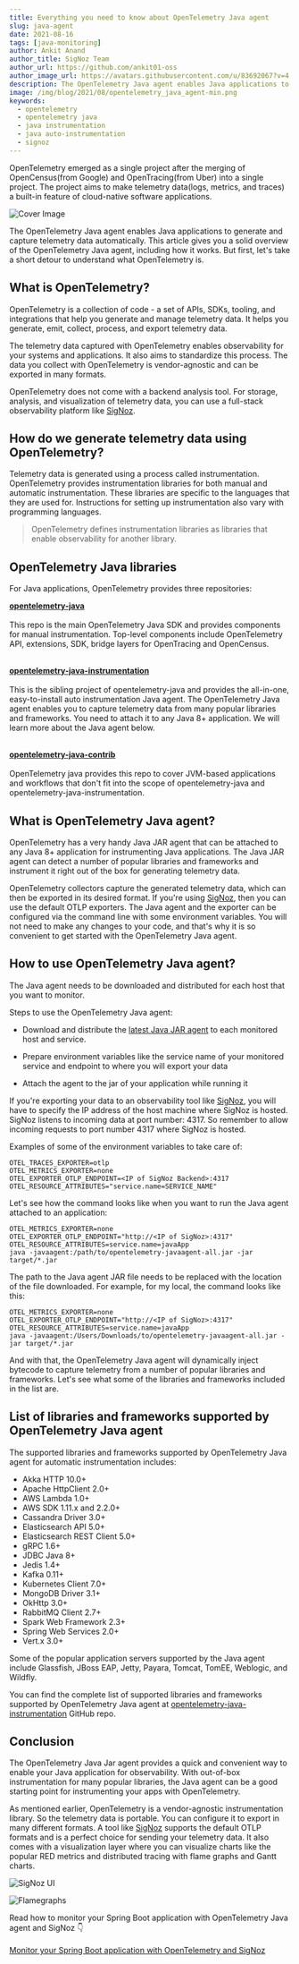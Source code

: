 ```yaml
---
title: Everything you need to know about OpenTelemetry Java agent
slug: java-agent
date: 2021-08-16
tags: [java-monitoring]
author: Ankit Anand
author_title: SigNoz Team
author_url: https://github.com/ankit01-oss
author_image_url: https://avatars.githubusercontent.com/u/83692067?v=4
description: The OpenTelemetry Java agent enables Java applications to generate and capture telemetry data automatically. It is very easy to get started...
image: /img/blog/2021/08/opentelemetry_java_agent-min.png
keywords:
  - opentelemetry
  - opentelemetry java
  - java instrumentation
  - java auto-instrumentation
  - signoz
---
```


OpenTelemetry emerged as a single project after the merging of OpenCensus(from Google) and OpenTracing(from Uber) into a single project. The project aims to make telemetry data(logs, metrics, and traces) a built-in feature of cloud-native software applications.

<!--truncate-->

![Cover Image](/img/blog/2021/08/opentelemetry_java_agent-min.png)

The OpenTelemetry Java agent enables Java applications to generate and capture telemetry data automatically. This article gives you a solid overview of the OpenTelemetry Java agent, including how it works. But first, let's take a short detour to understand what OpenTelemetry is.

## What is OpenTelemetry?

OpenTelemetry is a collection of code - a set of APIs, SDKs, tooling, and integrations that help you generate and manage telemetry data. It helps you generate, emit, collect, process, and export telemetry data.

The telemetry data captured with OpenTelemetry enables observability for your systems and applications. It also aims to standardize this process. The data you collect with OpenTelemetry is vendor-agnostic and can be exported in many formats.

OpenTelemetry does not come with a backend analysis tool. For storage, analysis, and visualization of telemetry data, you can use a full-stack observability platform like [SigNoz](https://signoz.io/).

## How do we generate telemetry data using OpenTelemetry?

Telemetry data is generated using a process called instrumentation. OpenTelemetry provides instrumentation libraries for both manual and automatic instrumentation. These libraries are specific to the languages that they are used for. Instructions for setting up instrumentation also vary with programming languages.

> OpenTelemetry defines instrumentation libraries as libraries that enable observability for another library.

## OpenTelemetry Java libraries

For Java applications, OpenTelemetry provides three repositories:

<a href = "https://github.com/open-telemetry/opentelemetry-java" rel="noopener noreferrer nofollow" target="_blank" ><b>opentelemetry-java</b></a><br></br>This repo is the main OpenTelemetry Java SDK and provides components for manual instrumentation. Top-level components include OpenTelemetry API, extensions, SDK, bridge layers for OpenTracing and OpenCensus.<br></br>

<a href = "https://github.com/open-telemetry/opentelemetry-java-instrumentation" rel="noopener noreferrer nofollow" target="_blank" ><b>opentelemetry-java-instrumentation</b></a><br></br>This is the sibling project of opentelemetry-java and provides the all-in-one, easy-to-install auto instrumentation Java agent. The OpenTelemetry Java agent enables you to capture telemetry data from many popular libraries and frameworks. You need to attach it to any Java 8+ application. We will learn more about the Java agent below.<br></br>

<a href = "https://github.com/open-telemetry/opentelemetry-java-contrib" rel="noopener noreferrer nofollow" target="_blank" ><b>opentelemetry-java-contrib</b></a><br></br>
OpenTelemetry java provides this repo to cover JVM-based applications and workflows that don't fit into the scope of opentelemetry-java and opentelemetry-java-instrumentation.

## What is OpenTelemetry Java agent?

OpenTelemetry has a very handy Java JAR agent that can be attached to any Java 8+ application for instrumenting Java applications. The Java JAR agent can detect a number of popular libraries and frameworks and instrument it right out of the box for generating telemetry data.

OpenTelemetry collectors capture the generated telemetry data, which can then be exported in its desired format. If you're using [SigNoz](https://signoz.io/), then you can use the default OTLP exporters. The Java agent and the exporter can be configured via the command line with some environment variables. You will not need to make any changes to your code, and that's why it is so convenient to get started with the OpenTelemetry Java agent.

## How to use OpenTelemetry Java agent?

The Java agent needs to be downloaded and distributed for each host that you want to monitor.

Steps to use the OpenTelemetry Java agent:

- Download and distribute the [latest Java JAR agent](https://github.com/open-telemetry/opentelemetry-java-instrumentation/releases/latest/download/opentelemetry-javaagent-all.jar) to each monitored host and service.

- Prepare environment variables like the service name of your monitored service and endpoint to where you will export your data

- Attach the agent to the jar of your application while running it

If you're exporting your data to an observability tool like [SigNoz](https://signoz.io/), you will have to specify the IP address of the host machine where SigNoz is hosted. SigNoz listens to incoming data at port number: 4317. So remember to allow incoming requests to port number 4317 where SigNoz is hosted.

Examples of some of the environment variables to take care of:

```
OTEL_TRACES_EXPORTER=otlp
OTEL_METRICS_EXPORTER=none
OTEL_EXPORTER_OTLP_ENDPOINT=<IP of SigNoz Backend>:4317
OTEL_RESOURCE_ATTRIBUTES="service.name=SERVICE_NAME"
```

Let's see how the command looks like when you want to run the Java agent attached to an application:

```
OTEL_METRICS_EXPORTER=none
OTEL_EXPORTER_OTLP_ENDPOINT="http://<IP of SigNoz>:4317"
OTEL_RESOURCE_ATTRIBUTES=service.name=javaApp
java -javaagent:/path/to/opentelemetry-javaagent-all.jar -jar target/*.jar
```

The path to the Java agent JAR file needs to be replaced with the location of the file downloaded. For example, for my local, the command looks like this:

```
OTEL_METRICS_EXPORTER=none
OTEL_EXPORTER_OTLP_ENDPOINT="http://<IP of SigNoz>:4317"
OTEL_RESOURCE_ATTRIBUTES=service.name=javaApp
java -javaagent:/Users/Downloads/to/opentelemetry-javaagent-all.jar -jar target/*.jar
```

And with that, the OpenTelemetry Java agent will dynamically inject bytecode to capture telemetry from a number of popular libraries and frameworks. Let's see what some of the libraries and frameworks included in the list are.

## List of libraries and frameworks supported by OpenTelemetry Java agent

The supported libraries and frameworks supported by OpenTelemetry Java agent for automatic instrumentation includes:

- Akka HTTP 10.0+
- Apache HttpClient 2.0+
- AWS Lambda 1.0+
- AWS SDK 1.11.x and 2.2.0+
- Cassandra Driver 3.0+
- Elasticsearch API 5.0+
- Elasticsearch REST Client 5.0+
- gRPC 1.6+
- JDBC Java 8+
- Jedis 1.4+
- Kafka 0.11+
- Kubernetes Client 7.0+
- MongoDB Driver 3.1+
- OkHttp 3.0+
- RabbitMQ Client 2.7+
- Spark Web Framework 2.3+
- Spring Web Services 2.0+
- Vert.x 3.0+

Some of the popular application servers supported by the Java agent include Glassfish, JBoss EAP, Jetty, Payara, Tomcat, TomEE, Weblogic, and Wildfly.

You can find the complete list of supported libraries and frameworks supported by OpenTelemetry Java agent at <a href = "https://github.com/open-telemetry/opentelemetry-java-instrumentation/blob/main/docs/supported-libraries.md#libraries--frameworks" rel="noopener noreferrer nofollow" target="_blank" >opentelemetry-java-instrumentation</a> GitHub repo.

## Conclusion

The OpenTelemetry Java Jar agent provides a quick and convenient way to enable your Java application for observability. With out-of-box instrumentation for many popular libraries, the Java agent can be a good starting point for instrumenting your apps with OpenTelemetry.

As mentioned earlier, OpenTelemetry is a vendor-agnostic instrumentation library. So the telemetry data is portable. You can configure it to export in many different formats. A tool like [SigNoz](https://signoz.io/) supports the default OTLP formats and is a perfect choice for sending your telemetry data. It also comes with a visualization layer where you can visualize charts like the popular RED metrics and distributed tracing with flame graphs and Gantt charts.

![SigNoz UI](/img/SigNoz_UI_hc.png)

<!--- Visualize application metrics like latency, request per sec, error percentage and top endpoints --->

![Flamegraphs](/img/signoz_flamegraphs_hc.png)

<!--- Flamegraphs and Gantt Charts for visualizing distributed tracing --->

Read how to monitor your Spring Boot application with OpenTelemetry Java agent and SigNoz 👇<br></br>
[Monitor your Spring Boot application with OpenTelemetry and SigNoz](https://signoz.io/blog/opentelemetry-spring-boot/)

